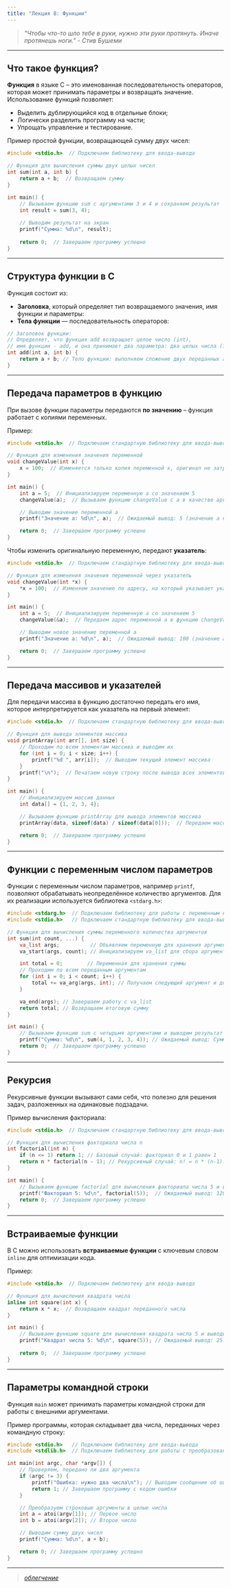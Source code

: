 ```yaml
---
title: "Лекция 8: Функции"
---
```


> _"Чтобы что-то шло тебе в руки, нужно эти руки протянуть. Иначе протянешь ноги." - Стив Бушеми_

<hr class="custom-divider">

## Что такое функция?

**Функция** в языке C – это именованная последовательность операторов, которая может принимать параметры и возвращать значение. Использование функций позволяет:

* Выделить дублирующийся код в отдельные блоки;
* Логически разделить программу на части;
* Упрощать управление и тестирование.

Пример простой функции, возвращающей сумму двух чисел:

```c
#include <stdio.h>  // Подключаем библиотеку для ввода-вывода

// Функция для вычисления суммы двух целых чисел
int sum(int a, int b) {
    return a + b;  // Возвращаем сумму
}

int main() {
    // Вызываем функцию sum с аргументами 3 и 4 и сохраняем результат
    int result = sum(3, 4); 
    
    // Выводим результат на экран
    printf("Сумма: %d\n", result); 
    
    return 0;  // Завершаем программу успешно
}
```

<hr class="custom-divider">

## Структура функции в C

Функция состоит из:

* **Заголовка**, который определяет тип возвращаемого значения, имя функции и параметры:
* **Тела функции** — последовательность операторов:

```c
// Заголовок функции:
// Определяет, что функция add возвращает целое число (int),
// имя функции - add, и она принимает два параметра: два целых числа (int a и int b).
int add(int a, int b) {
    return a + b; // Тело функции: выполняем сложение двух переданных аргументов и возвращаем результат.
}
```

<hr class="custom-divider">

## Передача параметров в функцию

При вызове функции параметры передаются **по значению** – функция работает с копиями переменных.

Пример:

```c
#include <stdio.h>  // Подключаем стандартную библиотеку для ввода-вывода

// Функция для изменения значения переменной
void changeValue(int x) {
    x = 100;  // Изменяется только копия переменной x, оригинал не затрагивается
}

int main() {
    int a = 5;  // Инициализируем переменную a со значением 5
    changeValue(a);  // Вызываем функцию changeValue с a в качестве аргумента

    // Выводим значение переменной a
    printf("Значение a: %d\n", a);  // Ожидаемый вывод: 5 (значение a не изменилось)

    return 0;  // Завершаем программу успешно
}
```

Чтобы изменить оригинальную переменную, передают **указатель**:

```c
#include <stdio.h>  // Подключаем стандартную библиотеку для ввода-вывода

// Функция для изменения значения переменной через указатель
void changeValue(int *x) {
    *x = 100;  // Изменяем значение по адресу, на который указывает указатель x
}

int main() {
    int a = 5;  // Инициализируем переменную a со значением 5
    changeValue(&a);  // Передаем адрес переменной a в функцию changeValue

    // Выводим новое значение переменной a
    printf("Значение a: %d\n", a);  // Ожидаемый вывод: 100 (значение a изменилось)

    return 0;  // Завершаем программу успешно
}

```

<hr class="custom-divider">

## Передача массивов и указателей

Для передачи массива в функцию достаточно передать его имя, которое интерпретируется как указатель на первый элемент:

```c
#include <stdio.h>  // Подключаем стандартную библиотеку для ввода-вывода

// Функция для вывода элементов массива
void printArray(int arr[], int size) {
    // Проходим по всем элементам массива и выводим их
    for (int i = 0; i < size; i++) {
        printf("%d ", arr[i]);  // Выводим текущий элемент массива
    }
    printf("\n");  // Печатаем новую строку после вывода всех элементов
}

int main() {
    // Инициализируем массив данных
    int data[] = {1, 2, 3, 4}; 

    // Вызываем функцию printArray для вывода элементов массива
    printArray(data, sizeof(data) / sizeof(data[0]));  // Передаем массив и его размер

    return 0;  // Завершаем программу успешно
}
```

<hr class="custom-divider">

## Функции с переменным числом параметров

Функции с переменным числом параметров, например `printf`, позволяют обрабатывать неопределённое количество аргументов. Для их реализации используется библиотека `<stdarg.h>`:

```c
#include <stdarg.h>  // Подключаем библиотеку для работы с переменным количеством аргументов
#include <stdio.h>   // Подключаем стандартную библиотеку для ввода-вывода

// Функция для вычисления суммы переменного количества аргументов
int sum(int count, ...) {
    va_list args;          // Объявляем переменную для хранения аргументов
    va_start(args, count); // Инициализируем va_list для сбора аргументов

    int total = 0;        // Переменная для хранения суммы
    // Проходим по всем переданным аргументам
    for (int i = 0; i < count; i++) {
        total += va_arg(args, int); // Получаем следующий аргумент и добавляем его к сумме
    }

    va_end(args); // Завершаем работу с va_list
    return total; // Возвращаем итоговую сумму
}

int main() {
    // Вызываем функцию sum с четырьмя аргументами и выводим результат
    printf("Сумма: %d\n", sum(4, 1, 2, 3, 4)); // Ожидаемый вывод: Сумма: 10
    return 0;  // Завершаем программу успешно
}
```

<hr class="custom-divider">

## Рекурсия

Рекурсивные функции вызывают сами себя, что полезно для решения задач, разложенных на одинаковые подзадачи.

Пример вычисления факториала:

```c
#include <stdio.h>  // Подключаем стандартную библиотеку для ввода-вывода

// Функция для вычисления факториала числа n
int factorial(int n) {
    if (n <= 1) return 1; // Базовый случай: факториал 0 и 1 равен 1
    return n * factorial(n - 1); // Рекурсивный случай: n! = n * (n-1)!
}

int main() {
    // Вызываем функцию factorial для вычисления факториала числа 5 и выводим результат
    printf("Факториал 5: %d\n", factorial(5));  // Ожидаемый вывод: 120
    return 0;  // Завершаем программу успешно
}
```

<hr class="custom-divider">

## Встраиваемые функции

В C можно использовать **встраиваемые функции** с ключевым словом `inline` для оптимизации кода.

Пример:

```c
#include <stdio.h>  // Подключаем библиотеку для ввода-вывода

// Функция для вычисления квадрата числа
inline int square(int x) {
    return x * x;  // Возвращаем квадрат переданного числа
}

int main() {
    // Вызываем функцию square для вычисления квадрата числа 5 и выводим результат
    printf("Квадрат числа 5: %d\n", square(5)); // Ожидаемый вывод: 25
    
    return 0;  // Завершаем программу успешно
}
```

<hr class="custom-divider">

## Параметры командной строки

Функция `main` может принимать параметры командной строки для работы с внешними аргументами.

Пример программы, которая складывает два числа, переданных через командную строку:

```c
#include <stdio.h>   // Подключаем библиотеку для ввода-вывода
#include <stdlib.h>  // Подключаем библиотеку для работы с преобразованием строк

int main(int argc, char *argv[]) {
    // Проверяем, передано ли два аргумента
    if (argc != 3) {
        printf("Ошибка: нужно два числа\n"); // Выводим сообщение об ошибке
        return 1; // Завершаем программу с кодом ошибки
    }

    // Преобразуем строковые аргументы в целые числа
    int a = atoi(argv[1]); // Первое число
    int b = atoi(argv[2]); // Второе число

    // Выводим сумму двух чисел
    printf("Сумма: %d\n", a + b);

    return 0; // Завершаем программу успешно
}
```

<hr class="custom-divider">

> [_облегчение_](https://www.youtube.com/watch?v=ulj5UJ5GHvE\&pp=ygUZYWxiZXJ0byBiYWxzYW0gYXBoZXggdHdpbg%3D%3D)
